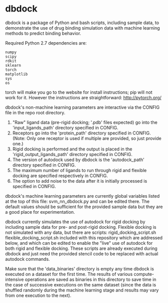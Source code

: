 # dbdock

dbdock is a package of Python and bash scripts, including sample data, to demonstrate the use of drug binding simulation data with machine learning methods to predict binding behavior. 

Required Python 2.7 dependencies are:

	numpy
	scipy
	rdkit
	sklearn
	torch
	matplotlib
	sys
	os

torch will make you go to the website for install instructions; pip will not work for it. However the instructions are straightforward:
	http://pytorch.org/

dbdock's non-machine learning parameters are interactive via the CONFIG file in the repo root directory. 
 1) "Raw" ligand data (pre-rigid docking; '.pdb' files expected) go into the 'input_ligands_path' directory specified in CONFIG.
 2) Receptors go into the 'protein_path' directory specified in CONFIG. (Note: Only one receptor is used if multiple are provided, so just provide one.)
 3) Rigid docking is performed and the output is placed in the 'rigid_output_ligands_path' directory specified in CONFIG.
 4) The version of autodock used by dbdock is the 'autodock_path' directory specified in CONFIG.
 5) The maximum number of ligands to run through rigid and flexible docking are specified respectively in CONFIG.
 6) The option to add noise to the data after it is initially processed is specified in CONFIG.

 dbdock's machine learning parameters are currently global variables listed at the top of this file: 
 	svm_nn_dbdock.py
 and can be edited there. The default values should be sufficient for the provided sample data but they are a good place for experimentation.

dbdock currently simulates the use of autodock for rigid docking by including sample data for pre- and post-rigid docking. Flexible docking is not simulated with any data, but there are scripts: 
	rigid_docking_script.sh
	flexible_docking_script.sh
included with this repository which are addressed below, and which can be edited to enable the "live" use of autodock for both rigid and flexible docking. These scripts are already executed during dbdock and just need the provided stencil code to be replaced with actual autodock commands.

Make sure that the 'data_binaries' directory is empty any time dbdock is executed on a dataset for the first time. The results of various compute-intensive operations are saved as binaries in this directory to save time in the case of successive executions on the same dataset (since the data is shuffled randomly during the machine learning stage and results may vary from one execution to the next).
